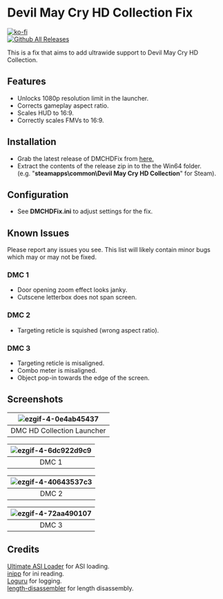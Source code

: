 # Devil May Cry HD Collection Fix
[![ko-fi](https://ko-fi.com/img/githubbutton_sm.svg)](https://ko-fi.com/W7W01UAI9)</br>
[![Github All Releases](https://img.shields.io/github/downloads/Lyall/DMCHDFix/total.svg)](https://github.com/Lyall/DMCHDFix/releases)

This is a fix that aims to add ultrawide support to Devil May Cry HD Collection.

## Features
- Unlocks 1080p resolution limit in the launcher.
- Corrects gameplay aspect ratio.
- Scales HUD to 16:9.
- Correctly scales FMVs to 16:9.

## Installation
- Grab the latest release of DMCHDFix from [here.](https://github.com/Lyall/DMCHDFix/releases)
- Extract the contents of the release zip in to the the Win64 folder.<br />(e.g. "**steamapps\common\Devil May Cry HD Collection**" for Steam).

## Configuration
- See **DMCHDFix.ini** to adjust settings for the fix.

## Known Issues
Please report any issues you see.
This list will likely contain minor bugs which may or may not be fixed.

### DMC 1
- Door opening zoom effect looks janky.
- Cutscene letterbox does not span screen.

### DMC 2
- Targeting reticle is squished (wrong aspect ratio).

### DMC 3
- Targeting reticle is misaligned.
- Combo meter is misaligned.
- Object pop-in towards the edge of the screen.

## Screenshots

| ![ezgif-4-0e4ab45437](https://github.com/Lyall/DMCHDFix/assets/695941/ab35cd0e-3db6-409c-8110-ec28bf3dbbf8) |
|:--:|
| DMC HD Collection Launcher |

| ![ezgif-4-6dc922d9c9](https://github.com/Lyall/DMCHDFix/assets/695941/d5f68896-c6d1-4905-9f95-819bd8224500) |
|:--:|
| DMC 1 |

| ![ezgif-4-40643537c3](https://github.com/Lyall/DMCHDFix/assets/695941/466b2005-5967-4fc9-88e9-852e316223bf) |
|:--:|
| DMC 2 |

| ![ezgif-4-72aa490107](https://github.com/Lyall/DMCHDFix/assets/695941/49c1e545-ccfb-4f27-95c7-801a0739040f) |
|:--:|
| DMC 3 |

## Credits
[Ultimate ASI Loader](https://github.com/ThirteenAG/Ultimate-ASI-Loader) for ASI loading. <br />
[inipp](https://github.com/mcmtroffaes/inipp) for ini reading. <br />
[Loguru](https://github.com/emilk/loguru) for logging. <br />
[length-disassembler](https://github.com/Nomade040/length-disassembler) for length disassembly.
